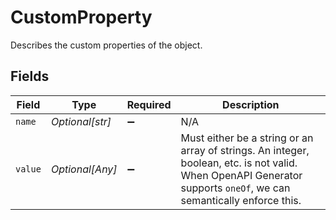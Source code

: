 # CustomProperty

Describes the custom properties of the object.


## Fields

| Field                                                                                                                                                              | Type                                                                                                                                                               | Required                                                                                                                                                           | Description                                                                                                                                                        |
| ------------------------------------------------------------------------------------------------------------------------------------------------------------------ | ------------------------------------------------------------------------------------------------------------------------------------------------------------------ | ------------------------------------------------------------------------------------------------------------------------------------------------------------------ | ------------------------------------------------------------------------------------------------------------------------------------------------------------------ |
| `name`                                                                                                                                                             | *Optional[str]*                                                                                                                                                    | :heavy_minus_sign:                                                                                                                                                 | N/A                                                                                                                                                                |
| `value`                                                                                                                                                            | *Optional[Any]*                                                                                                                                                    | :heavy_minus_sign:                                                                                                                                                 | Must either be a string or an array of strings. An integer, boolean, etc. is not valid. When OpenAPI Generator supports `oneOf`, we can semantically enforce this. |